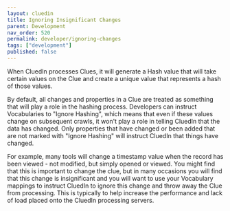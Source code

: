 ```yaml
---
layout: cluedin
title: Ignoring Insignificant Changes
parent: Development 
nav_order: 520
permalink: developer/ignoring-changes
tags: ["development"]
published: false
---
```


When CluedIn processes Clues, it will generate a Hash value that will take certain values on the Clue and create a unique value that represents a hash of those values. 

By default, all changes and properties in a Clue are treated as something that will play a role in the hashing process. Developers can instruct Vocabularies to "Ignore Hashing", which means that even if these values change on subsequent crawls, it won't play a role in telling CluedIn that the data has changed. Only properties that have changed or been added that are not marked with "Ignore Hashing" will instruct CluedIn that things have changed. 

For example, many tools will change a timestamp value when the record has been viewed - not modified, but simply opened or viewed. You might find that this is important to change the clue, but in many occasions you will find that this change is insignificant and you will want to use your Vocabulary mappings to instruct CluedIn to ignore this change and throw away the Clue from processing. This is typically to help increase the performance and lack of load placed onto the CluedIn processing servers. 